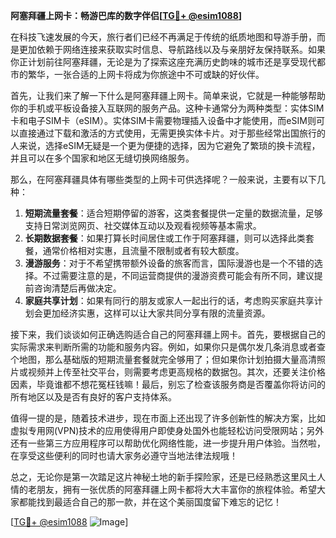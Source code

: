 **阿塞拜疆上网卡：畅游巴库的数字伴侣[[TG💪+ @esim1088](https://t.me/s/esim1088)]**

在科技飞速发展的今天，旅行者们已经不再满足于传统的纸质地图和导游手册，而是更加依赖于网络连接来获取实时信息、导航路线以及与亲朋好友保持联系。如果你正计划前往阿塞拜疆，无论是为了探索这座充满历史韵味的城市还是享受现代都市的繁华，一张合适的上网卡将成为你旅途中不可或缺的好伙伴。

首先，让我们来了解一下什么是阿塞拜疆上网卡。简单来说，它就是一种能够帮助你的手机或平板设备接入互联网的服务产品。这种卡通常分为两种类型：实体SIM卡和电子SIM卡（eSIM）。实体SIM卡需要物理插入设备中才能使用，而eSIM则可以直接通过下载和激活的方式使用，无需更换实体卡片。对于那些经常出国旅行的人来说，选择eSIM无疑是一个更为便捷的选择，因为它避免了繁琐的换卡流程，并且可以在多个国家和地区无缝切换网络服务。

那么，在阿塞拜疆具体有哪些类型的上网卡可供选择呢？一般来说，主要有以下几种：

1. **短期流量套餐**：适合短期停留的游客，这类套餐提供一定量的数据流量，足够支持日常浏览网页、社交媒体互动以及观看视频等基本需求。
2. **长期数据套餐**：如果打算长时间居住或工作于阿塞拜疆，则可以选择此类套餐，通常价格相对实惠，且流量不限制或者有较大额度。
3. **漫游服务**：对于不希望携带额外设备的旅客而言，国际漫游也是一个不错的选择。不过需要注意的是，不同运营商提供的漫游资费可能会有所不同，建议提前咨询清楚后再做决定。
4. **家庭共享计划**：如果有同行的朋友或家人一起出行的话，考虑购买家庭共享计划会更加经济实惠，这样可以让大家共同分享有限的流量资源。

接下来，我们谈谈如何正确选购适合自己的阿塞拜疆上网卡。首先，要根据自己的实际需求来判断所需的功能和服务内容。例如，如果你只是偶尔发几条消息或者查个地图，那么基础版的短期流量套餐就完全够用了；但如果你计划拍摄大量高清照片或视频并上传至社交平台，则需要考虑更高规格的数据包。其次，还要关注价格因素，毕竟谁都不想花冤枉钱嘛！最后，别忘了检查该服务商是否覆盖你将访问的所有地区以及是否有良好的客户支持体系。

值得一提的是，随着技术进步，现在市面上还出现了许多创新性的解决方案，比如虚拟专用网(VPN)技术的应用使得用户即使身处国外也能轻松访问受限网站；另外还有一些第三方应用程序可以帮助优化网络性能，进一步提升用户体验。当然啦，在享受这些便利的同时也请大家务必遵守当地法律法规哦！

总之，无论你是第一次踏足这片神秘土地的新手探险家，还是已经熟悉这里风土人情的老朋友，拥有一张优质的阿塞拜疆上网卡都将大大丰富你的旅程体验。希望大家都能找到最适合自己的那一款，并在这个美丽国度留下难忘的记忆！

[[TG💪+ @esim1088](https://t.me/s/esim1088) ![Image](https://i.postimg.cc/4NQfJmqS/Snipaste-2025-05-13-00-14-12.png)]